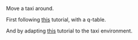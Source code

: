 Move a taxi around.

First following [this](https://www.learndatasci.com/tutorials/reinforcement-q-learning-scratch-python-openai-gym/) tutorial, with a q-table.


And by adapting [this](https://pytorch.org/tutorials/intermediate/reinforcement_q_learning.html) tutorial to the taxi environment. 
